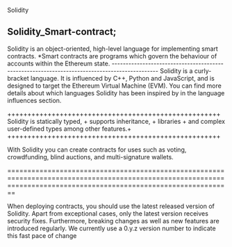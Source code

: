 Solidity

Solidity_Smart-contract;
-------------------------
Solidity is an object-oriented, high-level language for implementing smart contracts. 
    *Smart contracts are programs which govern the behaviour of accounts within the Ethereum state.
     ----------------------------------------------------------------------------------------------
Solidity is a curly-bracket language. 
It is influenced by C++, Python and JavaScript, and is designed to target the Ethereum Virtual Machine (EVM). 
You can find more details about which languages Solidity has been inspired by in the language influences section.

+++++++++++++++++++++++++++++++++++++++++++++++++++++
Solidity is statically typed,                       +
supports inheritance,                               +
libraries                                           +
and complex user-defined types among other features.+
+++++++++++++++++++++++++++++++++++++++++++++++++++++



With Solidity you can create contracts for uses such as voting, crowdfunding, blind auctions, and multi-signature wallets.

====================================================================================================================================================================

When deploying contracts, you should use the latest released version of Solidity.
Apart from exceptional cases, only the latest version receives security fixes.
Furthermore, breaking changes as well as new features are introduced regularly. 
We currently use a 0.y.z version number to indicate this fast pace of change




